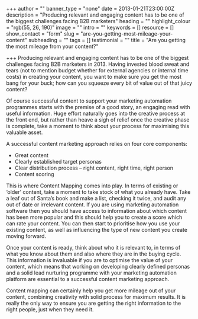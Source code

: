 +++
author = ""
banner_type = "none"
date = 2013-01-21T23:00:00Z
description = "Producing relevant and engaging content has to be one of the biggest challenges facing B2B marketers"
heading = ""
highlight_colour = "rgb(55, 26, 190)"
image = ""
intro = ""
keywords = []
resource = []
show_contact = "form"
slug = "are-you-getting-most-mileage-your-content"
subheading = ""
tags = []
testimonial = ""
title = "Are you getting the most mileage from your content?"

+++
Producing relevant and engaging content has to be one of the biggest challenges facing B2B marketers in 2013. Having invested blood sweat and tears (not to mention budget whether for external agencies or internal time costs) in creating your content, you want to make sure you get the most bang for your buck; how can you squeeze every bit of value out of that juicy content?

Of course successful content to support your marketing automation programmes starts with the premise of a good story, an engaging read with useful information. Huge effort naturally goes into the creative process at the front end, but rather than heave a sigh of relief once the creative phase is complete, take a moment to think about your process for maximising this valuable asset.

A successful content marketing approach relies on four core components:

* Great content
* Clearly established target personas
* Clear distribution process – right content, right time, right person
* Content scoring

This is where Content Mapping comes into play. In terms of existing or ‘older’ content, take a moment to take stock of what you already have. Take a leaf out of Santa’s book and make a list, checking it twice, and audit any out of date or irrelevant content. If you are using marketing automation software then you should have access to information about which content has been more popular and this should help you to create a score which can rate your content. You can then start to prioritise how you use your existing content, as well as influencing the type of new content you create moving forward.

Once your content is ready, think about who it is relevant to, in terms of what you know about them and also where they are in the buying cycle. This information is invaluable if you are to optimise the value of your content, which means that working on developing clearly defined personas and a solid lead nurturing programme with your marketing automation platform are essential to a successful content marketing approach.

Content mapping can certainly help you get more mileage out of your content, combining creativity with solid process for maximum results. It is really the only way to ensure you are getting the right information to the right people, just when they need it.